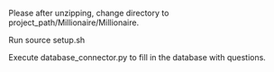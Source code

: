 Please after unzipping, change directory to project_path/Millionaire/Millionaire.

Run source setup.sh

Execute database_connector.py to fill in the database with questions.
